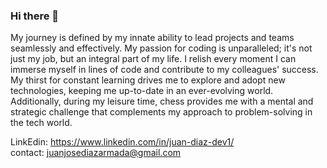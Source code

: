 ### Hi there 👋

My journey is defined by my innate ability to lead projects and teams seamlessly and effectively. My passion for coding is unparalleled; it's not just my job, but an integral part of my life. I relish every moment I can immerse myself in lines of code and contribute to my colleagues' success. My thirst for constant learning drives me to explore and adopt new technologies, keeping me up-to-date in an ever-evolving world. Additionally, during my leisure time, chess provides me with a mental and strategic challenge that complements my approach to problem-solving in the tech world.

LinkEdin: https://www.linkedin.com/in/juan-diaz-dev1/ <br/>
contact: juanjosediazarmada@gmail.com
<!--
**juanpo12/juanpo12** is a ✨ _special_ ✨ repository because its `README.md` (this file) appears on your GitHub profile.

Here are some ideas to get you started:

- 🔭 I’m currently working on ...
- 🌱 I’m currently learning ...
- 👯 I’m looking to collaborate on ...
- 🤔 I’m looking for help with ...
- 💬 Ask me about ...
- 📫 How to reach me: ...
- 😄 Pronouns: ...
- ⚡ Fun fact: ...
-->
